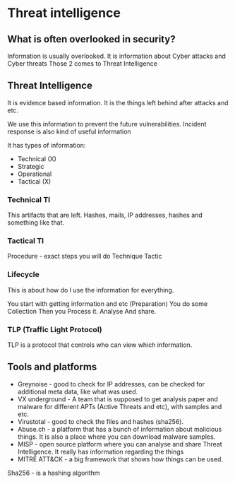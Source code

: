 # Threat intelligence
## What is often overlooked in security?
Information is usually overlooked. It is information about Cyber attacks and Cyber threats
Those 2 comes to Threat Intelligence

## Threat Intelligence
It is evidence based information. It is the things left behind after attacks and etc.

We use this information to prevent the future vulnerabilities. Incident response is also kind of useful information

It has types of information:
- Technical (X)
- Strategic
- Operational
- Tactical (X)

### Technical TI
This artifacts that are left. Hashes, mails, IP addresses, hashes and something like that.

### Tactical TI
Procedure - exact steps you will do
Technique
Tactic

### Lifecycle
This is about how do I use the information for everything.

You start with getting information and etc (Preparation)
You do some Collection
Then you Process it.
Analyse
And share.

### TLP (Traffic Light Protocol)
TLP is a protocol that controls who can view which information.

## Tools and platforms
- Greynoise - good to check for IP addresses, can be checked for additional meta data, like what was used.
- VX underground - A team that is supposed to get analysis paper and malware for different APTs (Active Threats and etc), with samples and etc.
- Virustotal - good to check the files and hashes (sha256). 
- Abuse.ch - a platform that has a bunch of information about malicious things. It is also a place where you can download malware samples.
- MISP - open source platform where you can analyse and share Threat Intelligence. It really has information regarding the things
- MITRE ATT&CK - a big framework that shows how things can be used.

Sha256 - is a hashing algorithm